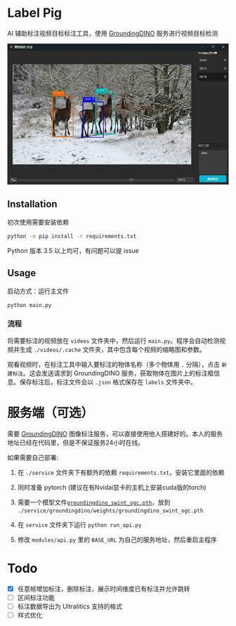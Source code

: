 # Label Pig
AI 辅助标注视频目标标注工具，使用 [GroundingDINO](https://github.com/IDEA-Research/GroundingDINO) 服务进行视频目标检测

![](./doc/main_window.jpg)

## Installation
初次使用需要安装依赖
```bash
python -m pip install -r requirements.txt
```
Python 版本 3.5 以上均可，有问题可以提 issue

## Usage
启动方式：运行主文件
```
python main.py
```

### 流程

将需要标注的视频放在 `videos` 文件夹中，然后运行 `main.py`。程序会自动检测视频并生成 `./videos/.cache` 文件夹，其中包含每个视频的缩略图和参数。

观看视频时，在标注工具中输入要标注的物体名称（多个物体用 `.` 分隔），点击 `新建标注`。这会发送请求到 GroundingDINO 服务，获取物体在图片上的标注框信息。保存标注后，标注文件会以 `.json` 格式保存在 `labels` 文件夹中。

# 服务端（可选）
需要 [GroundingDINO](https://github.com/IDEA-Research/GroundingDINO) 图像标注服务，可以直接使用他人搭建好的。本人的服务地址已经在代码里，但是不保证服务24小时在线。

如果需要自己部署:
1. 在 `./service` 文件夹下有额外的依赖 `requirements.txt`，安装它里面的依赖

2. 同时准备 pytorch (建议在有Nvidai显卡的主机上安装cuda版的torch)

3. 需要一个模型文件[`groundingdino_swint_ogc.pth`](https://github.com/IDEA-Research/GroundingDINO/releases/download/v0.1.0-alpha/groundingdino_swint_ogc.pth)，放到 `./service/groundingdino/weights/groundingdino_swint_ogc.pth`

4. 在 `service` 文件夹下运行 `python run_api.py`

5. 修改 `modules/api.py` 里的 `BASE_URL` 为自己的服务地址，然后重启主程序

# Todo
- [x] 任意帧增加标注，删除标注，展示时间维度已有标注并允许跳转
- [ ] 区间标注功能
- [ ] 标注数据导出为 Ultralitics 支持的格式
- [ ] 样式优化